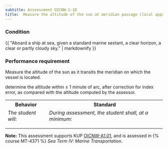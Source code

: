 ```yaml
---
subtitle: Asssessment OICNW-1-1D
title:  Measure the altitude of the sun at meridian passage (local apparent noon)
---
```




### Condition

{{ "Aboard a ship at sea, given a standard marine sextant, a clear horizon, a clear or partly cloudy sky." | markdownify }}

### Performance requirement 

<table width='100%' class='Guidelines'>
 <thead>
 <tr>
     <th class='thirty'>Behavior</th>
     <th class='seventy'>Standard</th>
 </tr>
 <tr>
     <td><em>The student will:</em></td>
     <td><em>During assessment, the student shall, at a minimum:</em></td>
 </tr>
 </thead>
 <tbody>


<!--rowstart-->

Measure the altitude of the sun as it transits the meridian on which the vessel is located.

<!--cellbreak-->

determine the altitude  within ± 1 minute of arc, after correction for index error, as compared with the altitude computed by the assessor.

<!--rowend-->


 </tbody>
 </table>



*****

**Note:** This assessment supports KUP [OICNW-A1.01]({{site.baseurl}}/tables/21.html#OICNW-A1.01), and is assessed in  {% course  MT-4371 %}  *Sea Term IV: Marine Transportation*. 

